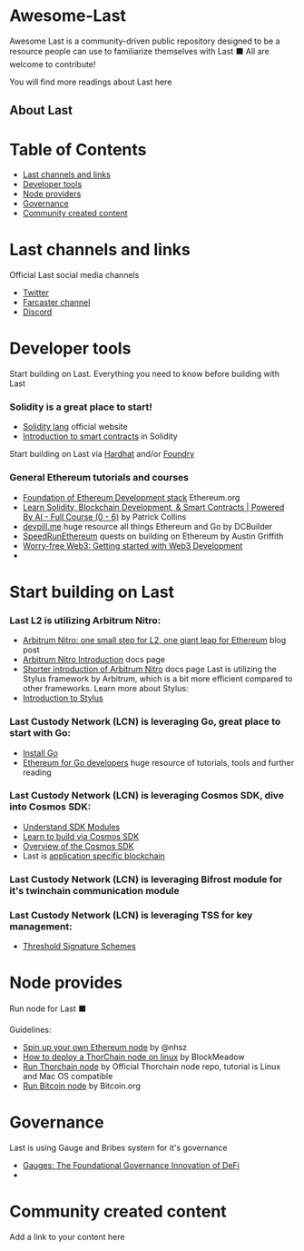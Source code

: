 # Awesome-Last
Awesome Last is a community-driven public repository designed to be a resource people can use to familiarize themselves with Last ⬛️ All are welcome to contribute! 

You will find more readings about Last here 

## About Last

# Table of Contents
- [Last channels and links]()
- [Developer tools]()
- [Node providers]()
- [Governance]()
- [Community created content]()


# Last channels and links
Official Last social media channels
- [Twitter](https://twitter.com/lastdotnet)
- [Farcaster channel](https://warpcast.com/~/channel/last)
- [Discord](https://last.community/)

# Developer tools 
Start building on Last. Everything you need to know before building with Last 

### Solidity is a great place to start! 
- [Solidity lang](https://soliditylang.org/) official website
- [Introduction to smart contracts](https://docs.soliditylang.org/en/v0.8.24/introduction-to-smart-contracts.html) in Solidity

Start building on Last via [Hardhat](https://hardhat.org/tutorial) and/or [Foundry](https://book.getfoundry.sh/)

### General Ethereum tutorials and courses
- [Foundation of Ethereum Development stack](https://ethereum.org/en/developers/docs/) Ethereum.org
- [Learn Solidity, Blockchain Development, & Smart Contracts | Powered By AI - Full Course (0 - 6)](https://www.youtube.com/watch?v=umepbfKp5rI) by Patrick Collins
- [devpill.me](https://www.devpill.me/docs/introduction/foreword/) huge resource all things Ethereum and Go by DCBuilder
- [SpeedRunEthereum](https://speedrunethereum.com/) quests on building on Ethereum by Austin Griffith
- [Worry-free Web3: Getting started with Web3 Development](https://anettrolikova.medium.com/worry-free-web3-getting-started-with-web3-development-d6ea1fa945ae)
- 



# Start building on Last
### Last L2 is utilizing Arbitrum Nitro: 
- [Arbitrum Nitro: one small step for L2, one giant leap for Ethereum](https://medium.com/offchainlabs/arbitrum-nitro-one-small-step-for-l2-one-giant-leap-for-ethereum-bc9108047450) blog post
- [Arbitrum Nitro Introduction](https://docs.arbitrum.io/why-nitro) docs page 
- [Shorter introduction of Arbitrum Nitro](https://docs.arbitrum.io/for-devs/concepts/public-chains#nitro) docs page
Last is utilizing the Stylus framework by Arbitrum, which is a bit more efficient compared to other frameworks. Learn more about Stylus:
- [Introduction to Stylus](https://docs.arbitrum.io/stylus/stylus-gentle-introduction#whats-stylus)

### Last Custody Network (LCN) is leveraging Go, great place to start with Go:
- [Install Go](https://go.dev/doc/install)
- [Ethereum for Go developers](https://ethereum.org/en/developers/docs/programming-languages/golang/) huge resource of tutorials, tools and further reading

### Last Custody Network (LCN) is leveraging Cosmos SDK, dive into Cosmos SDK:
- [Understand SDK Modules](https://tutorials.cosmos.network/tutorials/8-understand-sdk-modules/)
- [Learn to build via Cosmos SDK](https://docs.cosmos.network/)
- [Overview of the Cosmos SDK](https://docs.cosmos.network/v0.50/learn/intro/overview)
- Last is [application specific blockchain](https://docs.cosmos.network/v0.50/learn/intro/why-app-specific)



### Last Custody Network (LCN) is leveraging Bifrost module for it's twinchain communication module


### Last Custody Network (LCN) is leveraging TSS for key management: 
- [Threshold Signature Schemes](https://medium.com/nethermind-eth/threshold-signature-schemes-36f40bc42aca)


# Node provides
Run node for Last ⬛️ 

Guidelines:
- [Spin up your own Ethereum node](https://ethereum.org/en/developers/docs/nodes-and-clients/run-a-node/) by @nhsz
- [How to deploy a ThorChain node on linux](https://www.blockmeadow.com/how-to-deploy-a-thorchain-node-on-linux/) by BlockMeadow
- [Run Thorchain node](https://gitlab.com/thorchain/thornode/-/blob/develop/README.md#setup) by Official Thorchain node repo, tutorial is Linux and Mac OS compatible
- [Run Bitcoin node](https://bitcoin.org/en/full-node#setup-a-full-node) by Bitcoin.org

# Governance
Last is using Gauge and Bribes system for it's governance

- [Gauges: The Foundational Governance Innovation of DeFi](https://yourcryptolibrary.com/blockchain/gauges-the-foundational-governance-innovation-of-defi/)
- 

# Community created content
Add a link to your content here
